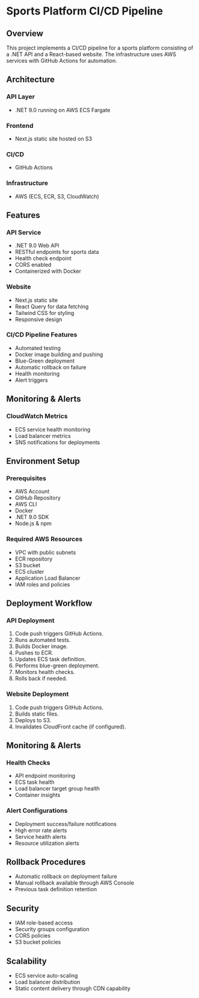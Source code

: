 # Sports Platform CI/CD Pipeline

## Overview
This project implements a CI/CD pipeline for a sports platform consisting of a .NET API and a React-based website. The infrastructure uses AWS services with GitHub Actions for automation.

## Architecture

### API Layer
- .NET 9.0 running on AWS ECS Fargate

### Frontend
- Next.js static site hosted on S3

### CI/CD
- GitHub Actions

### Infrastructure
- AWS (ECS, ECR, S3, CloudWatch)

## Features

### API Service
- .NET 9.0 Web API
- RESTful endpoints for sports data
- Health check endpoint
- CORS enabled
- Containerized with Docker

### Website
- Next.js static site
- React Query for data fetching
- Tailwind CSS for styling
- Responsive design

### CI/CD Pipeline Features
- Automated testing
- Docker image building and pushing
- Blue-Green deployment
- Automatic rollback on failure
- Health monitoring
- Alert triggers

## Monitoring & Alerts

### CloudWatch Metrics
- ECS service health monitoring
- Load balancer metrics
- SNS notifications for deployments

## Environment Setup

### Prerequisites
- AWS Account
- GitHub Repository
- AWS CLI
- Docker
- .NET 9.0 SDK
- Node.js & npm

### Required AWS Resources
- VPC with public subnets
- ECR repository
- S3 bucket
- ECS cluster
- Application Load Balancer
- IAM roles and policies

## Deployment Workflow

### API Deployment
1. Code push triggers GitHub Actions.
2. Runs automated tests.
3. Builds Docker image.
4. Pushes to ECR.
5. Updates ECS task definition.
6. Performs blue-green deployment.
7. Monitors health checks.
8. Rolls back if needed.

### Website Deployment
1. Code push triggers GitHub Actions.
2. Builds static files.
3. Deploys to S3.
4. Invalidates CloudFront cache (if configured).

## Monitoring & Alerts

### Health Checks
- API endpoint monitoring
- ECS task health
- Load balancer target group health
- Container insights

### Alert Configurations
- Deployment success/failure notifications
- High error rate alerts
- Service health alerts
- Resource utilization alerts

## Rollback Procedures
- Automatic rollback on deployment failure
- Manual rollback available through AWS Console
- Previous task definition retention

## Security
- IAM role-based access
- Security groups configuration
- CORS policies
- S3 bucket policies

## Scalability
- ECS service auto-scaling
- Load balancer distribution
- Static content delivery through CDN capability
